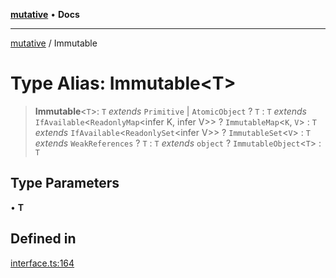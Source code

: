 [**mutative**](../README.md) • **Docs**

***

[mutative](../README.md) / Immutable

# Type Alias: Immutable\<T\>

> **Immutable**\<`T`\>: `T` *extends* `Primitive` \| `AtomicObject` ? `T` : `T` *extends* `IfAvailable`\<`ReadonlyMap`\<infer K, infer V\>\> ? `ImmutableMap`\<`K`, `V`\> : `T` *extends* `IfAvailable`\<`ReadonlySet`\<infer V\>\> ? `ImmutableSet`\<`V`\> : `T` *extends* `WeakReferences` ? `T` : `T` *extends* `object` ? `ImmutableObject`\<`T`\> : `T`

## Type Parameters

• **T**

## Defined in

[interface.ts:164](https://github.com/unadlib/mutative/blob/7129237bc42b8475743ffff427a1f8f85e8e1e51/src/interface.ts#L164)
